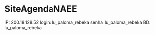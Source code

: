 # SiteAgendaNAEE

IP: 200.18.128.52
login: lu_paloma_rebeka
senha: lu_paloma_rebeka
BD: lu_paloma_rebeka
